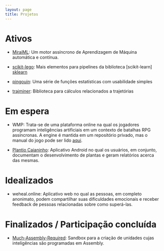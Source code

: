 ```yaml
---
layout: page
title: Projetos
---
```


# Ativos

- [MiraiML][miraiml]: Um motor assíncrono de Aprendizagem de Máquina automática
  e contínua.

- [scikit-lego][sklego]: Mais elementos para pipelines da biblioteca [scikit-learn]
  [sklearn]

- [pingouin][pingouin]: Uma série de funções estatísticas com usabilidade simples

- [trajminer][trajminer]: Biblioteca para cálculos relacionados a trajetórias

# Em espera

- WMP: Trata-se de uma plataforma online na qual os jogadores programam
  inteligências artificiais em um contexto de batalhas RPG assíncronas. A engine
  é mantida em um repositório privado, mas o manual do jogo pode ser lido
  [aqui][wmp].

- [Plantio Caianinho][plantio]: Aplicativo Android no qual os usuários, em
  conjunto, documentam o desenvolvimento de plantas e geram relatórios acerca das
  mesmas.

# Idealizados

- weheal.online: Aplicativo web no qual as pessoas, em completo anonimato, podem
  compartilhar suas dificuldades emocionais e receber feedback de pessoas
  relacionadas sobre como superá-las.

# Finalizados / Participação concluída

- [Much-Assembly-Required][mar]: Sandbox para a criação de unidades cujas
  inteligências são programadas em Assembly.

[miraiml]: https://github.com/arthurpaulino/miraiml
[sklego]: https://github.com/koaning/scikit-lego
[sklearn]: https://github.com/scikit-learn/scikit-learn
[pingouin]: https://github.com/raphaelvallat/pingouin
[trajminer]: https://github.com/trajminer/trajminer
[wmp]: https://github.com/arthurpaulino/wmpmanuals
[plantio]: https://github.com/arthurpaulino/PlantioCaianinho
[mar]: https://muchassemblyrequired.com/
